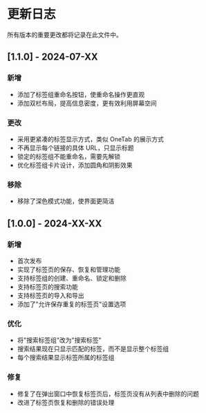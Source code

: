 # 更新日志

所有版本的重要更改都将记录在此文件中。

## [1.1.0] - 2024-07-XX

### 新增
- 添加了标签组重命名按钮，使重命名操作更直观
- 添加双栏布局，提高信息密度，更有效利用屏幕空间

### 更改
- 采用更紧凑的标签显示方式，类似 OneTab 的展示方式
- 不再显示每个链接的具体 URL，只显示标题
- 锁定的标签组不能重命名，需要先解锁
- 优化标签组卡片设计，添加圆角和阴影效果

### 移除
- 移除了深色模式功能，使界面更简洁

## [1.0.0] - 2024-XX-XX

### 新增
- 首次发布
- 实现了标签页的保存、恢复和管理功能
- 支持标签组的创建、重命名、锁定和删除
- 支持标签页的搜索功能
- 支持标签页的导入和导出
- 添加了"允许保存重复的标签页"设置选项

### 优化
- 将"搜索标签组"改为"搜索标签"
- 搜索结果现在只显示匹配的标签，而不是显示整个标签组
- 每个搜索结果显示标签所属的标签组

### 修复
- 修复了在弹出窗口中恢复标签页后，标签页没有从列表中删除的问题
- 改进了标签页恢复和删除的错误处理
